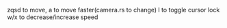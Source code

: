 zqsd to move, a to move faster(camera.rs to change)
l to toggle cursor lock
w/x to decrease/increase speed